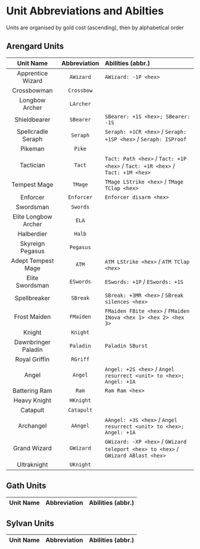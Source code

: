# Unit Abbreviations and Abilties

Units are organised by gold cost (ascending), then by alphabetical order

## Arengard Units

| Unit Name | Abbreviation | Abilities (abbr.) |
|:---------:|:------------:|:------------------|
| Apprentice Wizard | `AWizard` | `AWizard: -1P <hex>` |
| Crossbowman | `Crossbow` | |
| Longbow Archer | `LArcher` | |
| Shieldbearer | `SBearer` | `SBearer: +1S <hex>; SBearer: -1S` |
| Spellcradle Seraph | `Seraph` | `Seraph: +1CR <hex>` / `Seraph: +1SP <hex>` / `Seraph: ISProof` |
| Pikeman | `Pike` | |
| Tactician | `Tact` | `Tact: Path <hex>` / `Tact: +1P <hex>` / `Tact: +1R <hex>` / `Tact: +1M <hex>` |
| Tempest Mage | `TMage` | `TMage LStrike <hex>` / `TMage TClap <hex>` |
| Enforcer | `Enforcer` | `Enforcer disarm <hex>` |
| Swordsman | `Swords` | |
| Elite Longbow Archer | `ELA` | |
| Halberdier | `Halb` | |
| Skyreign Pegasus | `Pegasus` | |
| Adept Tempest Mage | `ATM` | `ATM LStrike <hex>` / `ATM TClap <hex>` |
| Elite Swordsman | `ESwords` | `ESwords: +1P` / `ESwords: +1S` |
| Spellbreaker | `SBreak` | `SBreak: +3MR <hex>` / `SBreak silences <hex>` |
| Frost Maiden | `FMaiden` | `FMaiden FBite <hex>` / `FMaiden INova <hex 1> <hex 2> <hex 3>` |
| Knight | `Knight` | |
| Dawnbringer Paladin | `Paladin` | `Paladin SBurst`
| Royal Griffin | `RGriff` | |
| Angel | `Angel` | `Angel: +2S <hex>` / `Angel resurrect <unit> to <hex>; Angel: +1A` |
| Battering Ram | `Ram` | `Ram Ram <hex>` |
| Heavy Knight | `HKnight` | |
| Catapult | `Catapult` | |
| Archangel | `AAngel` | `AAngel: +3S <hex>` / `Angel resurrect <unit> to <hex>; Angel: +1A` |
| Grand Wizard | `GWizard` | `GWizard: -XP <hex>` / `GWizard teleport <hex> to <hex>` / `GWizard ABlast <hex>` |
| Ultraknight | `UKnight` | |

## Gath Units

| Unit Name | Abbreviation | Abilities (abbr.) |
|:---------:|:------------:|:-----------------:|

## Sylvan Units

| Unit Name | Abbreviation | Abilities (abbr.) |
|:---------:|:------------:|:-----------------:|
